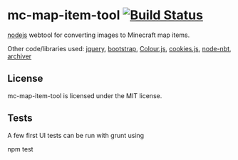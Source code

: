 mc-map-item-tool [![Build Status](https://travis-ci.org/djfun/mc-map-item-tool.png?branch=master)](https://travis-ci.org/djfun/mc-map-item-tool)
================

[nodejs](http://nodejs.org) webtool for converting images to Minecraft map items.

Other code/libraries used: [jquery](http://jquery.com/), [bootstrap](http://twitter.github.com/bootstrap/), [Colour.js](http://stevehanov.ca/blog/index.php?id=116), [cookies.js](https://github.com/ScottHamper/Cookies), [node-nbt](https://github.com/djfun/node-nbt), [archiver](https://github.com/ctalkington/node-archiver)

License
-------
mc-map-item-tool is licensed under the MIT license.


Tests
-----
A few first UI tests can be run with grunt using

  npm test